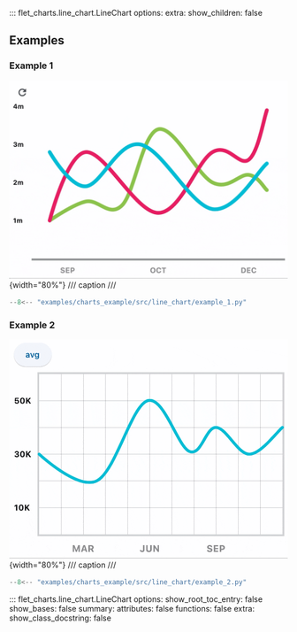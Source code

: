::: flet_charts.line_chart.LineChart
    options:
        extra:
            show_children: false

## Examples

### Example 1

![LineChart example 1](../examples/charts_example/src/line_chart/media/example_1.gif){width="80%"}
/// caption
///

```python
--8<-- "examples/charts_example/src/line_chart/example_1.py"
```

### Example 2

![LineChart example 2](../examples/charts_example/src/line_chart/media/example_2.gif){width="80%"}
/// caption
///

```python
--8<-- "examples/charts_example/src/line_chart/example_2.py"
```

::: flet_charts.line_chart.LineChart
    options:
        show_root_toc_entry: false
        show_bases: false
        summary:
            attributes: false
            functions: false
        extra:
            show_class_docstring: false